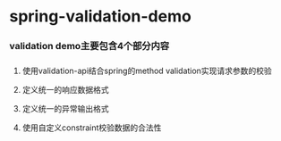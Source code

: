 # spring-validation-demo
### validation demo主要包含4个部分内容
##### 

1. 使用validation-api结合spring的method validation实现请求参数的校验

2. 定义统一的响应数据格式

3. 定义统一的异常输出格式

4. 使用自定义constraint校验数据的合法性
